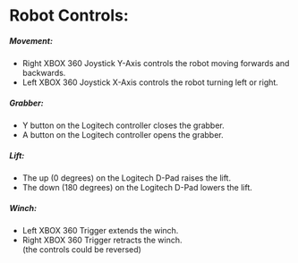 # Robot Controls:

##### Movement:
- Right XBOX 360 Joystick Y-Axis controls the robot moving forwards and backwards.
- Left XBOX 360 Joystick X-Axis controls the robot turning left or right.

##### Grabber:
- Y button on the Logitech controller closes the grabber.
- A button on the Logitech controller opens the grabber.

##### Lift:
- The up (0 degrees) on the Logitech D-Pad raises the lift.
- The down (180 degrees) on the Logitech D-Pad lowers the lift.

##### Winch:
- Left XBOX 360 Trigger extends the winch.
- Right XBOX 360 Trigger retracts the winch.  
(the controls could be reversed)
